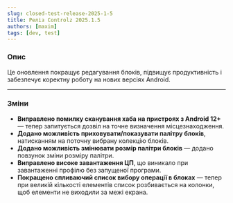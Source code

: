 ```yaml
---
slug: closed-test-release-2025-1-5
title: Реліз Controlz 2025.1.5
authors: [maxim]
tags: [dev, test]
---
```


### Опис

Це оновлення покращує редагування блоків, підвищує продуктивність і забезпечує коректну роботу на нових версіях Android.

<!-- truncate -->
---

### Зміни

- **Виправлено помилку сканування хаба на пристроях з Android 12+** — тепер запитується дозвіл на точне визначення місцезнаходження.
- **Додано можливість приховувати/показувати палітру блоків**, натисканням на поточну вибрану колекцію блоків.
- **Додано можливість змінювати розмір палітри блоків** — додано повзунок зміни розміру палітри.
- **Виправлено високе завантаження ЦП**, що виникало при завантаженні профілю без запущеної програми.
- **Покращено спливаючий список вибору операції в блоках** — тепер при великій кількості елементів список розбивається на колонки, щоб елементи не виходили за межі екрана.
